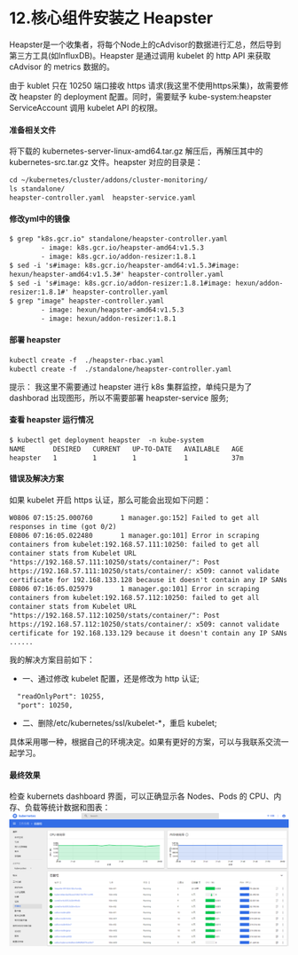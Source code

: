 # 12.核心组件安装之 Heapster
Heapster是一个收集者，将每个Node上的cAdvisor的数据进行汇总，然后导到第三方工具(如InfluxDB)。Heapster 是通过调用 kubelet 的 http API 来获取 cAdvisor 的 metrics 数据的。

由于 kublet 只在 10250 端口接收 https 请求(我这里不使用https采集)，故需要修改 heapster 的 deployment 配置。同时，需要赋予 kube-system:heapster ServiceAccount 调用 kubelet API 的权限。

#### 准备相关文件
将下载的 kubernetes-server-linux-amd64.tar.gz 解压后，再解压其中的 kubernetes-src.tar.gz 文件。heapster 对应的目录是：
```
cd ~/kubernetes/cluster/addons/cluster-monitoring/
ls standalone/
heapster-controller.yaml  heapster-service.yaml
```
#### 修改yml中的镜像
```
$ grep "k8s.gcr.io" standalone/heapster-controller.yaml 
        - image: k8s.gcr.io/heapster-amd64:v1.5.3
        - image: k8s.gcr.io/addon-resizer:1.8.1
$ sed -i 's#image: k8s.gcr.io/heapster-amd64:v1.5.3#image: hexun/heapster-amd64:v1.5.3#' heapster-controller.yaml
$ sed -i 's#image: k8s.gcr.io/addon-resizer:1.8.1#image: hexun/addon-resizer:1.8.1#' heapster-controller.yaml
$ grep "image" heapster-controller.yaml
        - image: hexun/heapster-amd64:v1.5.3
        - image: hexun/addon-resizer:1.8.1
```
#### 部署 heapster
```
kubectl create -f  ./heapster-rbac.yaml
kubectl create -f  ./standalone/heapster-controller.yaml
```
提示：
我这里不需要通过 heapster 进行 k8s 集群监控，单纯只是为了 dashborad 出现图形，所以不需要部署 heapster-service 服务;
#### 查看 heapster 运行情况
```
$ kubectl get deployment heapster  -n kube-system
NAME       DESIRED   CURRENT   UP-TO-DATE   AVAILABLE   AGE
heapster   1         1         1            1           37m
```
#### 错误及解决方案
如果 kubelet 开启 https 认证，那么可能会出现如下问题：
```
W0806 07:15:25.000760       1 manager.go:152] Failed to get all responses in time (got 0/2)
E0806 07:16:05.022480       1 manager.go:101] Error in scraping containers from kubelet:192.168.57.111:10250: failed to get all container stats from Kubelet URL "https://192.168.57.111:10250/stats/container/": Post https://192.168.57.111:10250/stats/container/: x509: cannot validate certificate for 192.168.133.128 because it doesn't contain any IP SANs
E0806 07:16:05.025979       1 manager.go:101] Error in scraping containers from kubelet:192.168.57.112:10250: failed to get all container stats from Kubelet URL "https://192.168.57.112:10250/stats/container/": Post https://192.168.57.112:10250/stats/container/: x509: cannot validate certificate for 192.168.133.129 because it doesn't contain any IP SANs
......
```
我的解决方案目前如下：
+ 一、通过修改 kubelet 配置，还是修改为 http 认证;
```
  "readOnlyPort": 10255,
  "port": 10250,
```
+ 二、删除/etc/kubernetes/ssl/kubelet-*，重启 kubelet;

具体采用哪一种，根据自己的环境决定。如果有更好的方案，可以与我联系交流一起学习。
#### 最终效果
检查 kubernets dashboard 界面，可以正确显示各 Nodes、Pods 的 CPU、内存、负载等统计数据和图表：
![ssl-success](images/dashboard.png)
